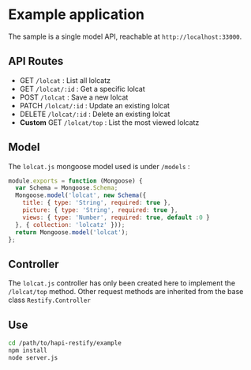 Example application
=================

The sample is a single model API, reachable at `http://localhost:33000`.

## API Routes

+ GET `/lolcat` : List all lolcatz
+ GET `/lolcat/:id` : Get a specific lolcat
+ POST `/lolcat` : Save a new lolcat
+ PATCH `/lolcat/:id` : Update an existing lolcat
+ DELETE `/lolcat/:id` : Delete an existing lolcat
+ __Custom__ GET `/lolcat/top` : List the most viewed lolcatz

## Model
The `lolcat.js` mongoose model used is under `/models` :
```js
module.exports = function (Mongoose) {
  var Schema = Mongoose.Schema;
  Mongoose.model('lolcat', new Schema({
    title: { type: 'String', required: true },
    picture: { type: 'String', required: true },
    views: { type: 'Number', required: true, default :0 }
  }, { collection: 'lolcatz' }));
  return Mongoose.model('lolcat');
};
```

## Controller
The `lolcat.js` controller has only been created here to implement the `/lolcat/top` method.
Other request methods are inherited from the base class `Restify.Controller`

## Use
```bash
cd /path/to/hapi-restify/example
npm install
node server.js
```